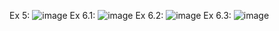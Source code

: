 Ex 5: ![image](https://github.com/user-attachments/assets/9bacafdc-044f-4817-b088-fe375331f133)
Ex 6.1: ![image](https://github.com/user-attachments/assets/0bcd3582-85d8-4ebf-b824-65e56479cafd)
Ex 6.2: ![image](https://github.com/user-attachments/assets/97ad533d-a895-4c5f-9fba-d5560c3fc170)
Ex 6.3: ![image](https://github.com/user-attachments/assets/5333b574-2a57-4b9e-8f92-11489205f0fc)
